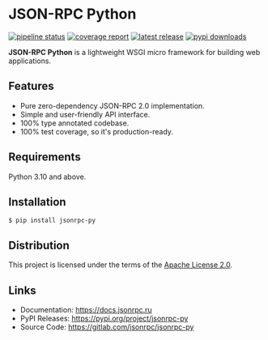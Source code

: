 JSON-RPC Python
===============
[![pipeline status][pipeline]][homepage]
[![coverage report][coverage]][homepage]
[![latest release][version]][pypi]
[![pypi downloads][downloads]][pypi]

**JSON-RPC Python** is a lightweight WSGI micro framework for building web applications.

Features
--------
* Pure zero-dependency JSON-RPC 2.0 implementation.
* Simple and user-friendly API interface.
* 100% type annotated codebase.
* 100% test coverage, so it's production-ready.

Requirements
------------
Python 3.10 and above.

Installation
------------
```
$ pip install jsonrpc-py
```

Distribution
------------
This project is licensed under the terms of the [Apache License 2.0](LICENSE).

Links
-----
* Documentation: <https://docs.jsonrpc.ru>
* PyPI Releases: <https://pypi.org/project/jsonrpc-py>
* Source Code: <https://gitlab.com/jsonrpc/jsonrpc-py>

[homepage]: <https://gitlab.com/jsonrpc/jsonrpc-py>
[pipeline]: <https://img.shields.io/gitlab/pipeline-status/jsonrpc/jsonrpc-py?branch=development&logo=gitlab&style=flat>
[coverage]: <https://img.shields.io/gitlab/coverage/jsonrpc/jsonrpc-py/development?logo=gitlab&style=flat>
[pypi]: <https://pypi.org/project/jsonrpc-py>
[version]: <https://img.shields.io/pypi/v/jsonrpc-py?color=steelblue&logo=python&logoColor=steelblue&style=flat>
[downloads]: <https://img.shields.io/pypi/dm/jsonrpc-py?color=steelblue&logo=python&logoColor=steelblue&style=flat>
